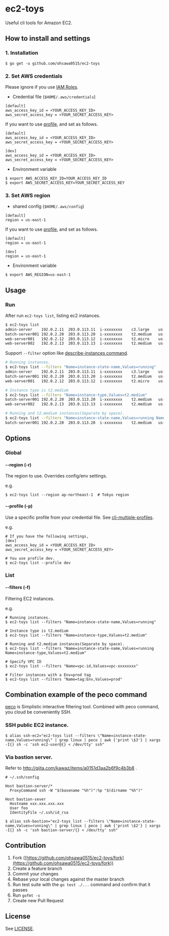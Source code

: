 ec2-toys
===

Useful cli tools for Amazon EC2.

## How to install and settings

### 1. Installation

```
$ go get -u github.com/ohsawa0515/ec2-toys
```

### 2. Set AWS credentials

Please ignore if you use [IAM Roles](http://docs.aws.amazon.com/AWSEC2/latest/UserGuide/iam-roles-for-amazon-ec2.html).

* Credential file (`$HOME/.aws/credentials`) 

```
[default]
aws_access_key_id = <YOUR_ACCESS_KEY_ID>
aws_secret_access_key = <YOUR_SECRET_ACCESS_KEY>
```

If you want to use [profile](http://docs.aws.amazon.com/cli/latest/userguide/cli-chap-getting-started.html#cli-multiple-profiles), and set as follows.

```
[default]
aws_access_key_id = <YOUR_ACCESS_KEY_ID>
aws_secret_access_key = <YOUR_SECRET_ACCESS_KEY>

[dev]
aws_access_key_id = <YOUR_ACCESS_KEY_ID>
aws_secret_access_key = <YOUR_SECRET_ACCESS_KEY>
```

* Environment variable

```
$ export AWS_ACCESS_KEY_ID=YOUR_ACCESS_KEY_ID
$ export AWS_SECRET_ACCESS_KEY=YOUR_SECRET_ACCESS_KEY
```

### 3. Set AWS region

* shared config (`$HOME/.aws/config`) 

```
[default]
region = us-east-1
```

If you want to use [profile](http://docs.aws.amazon.com/cli/latest/userguide/cli-chap-getting-started.html#cli-multiple-profiles), and set as follows.

```
[default]
region = us-east-1

[dev]
region = us-east-1
```

* Environment variable

```
$ export AWS_REGION=us-east-1
```

## Usage

### Run

After run `ec2-toys list`, listing ec2 instances.

```bash
$ ec2-toys list
admin-server    192.0.2.11  203.0.113.11  i-xxxxxxxx    c3.large    us-east-1c  running linux
batch-server001 192.0.2.20  203.0.113.20  i-xxxxxxxx    t2.medium   us-east-1c  running windows
web-server001   192.0.2.12  203.0.113.12  i-xxxxxxxx    t2.micro    us-east-1a  running linux
web-server002   192.0.2.13  203.0.113.13  i-xxxxxxxx    t2.medium   us-east-1c  stopped linux
```

Support `--filter` option like [describe-instances command](http://docs.aws.amazon.com/cli/latest/reference/ec2/describe-instances.html).

```bash
# Running instances.
$ ec2-toys list --filters "Name=instance-state-name,Values=running"
admin-server    192.0.2.11  203.0.113.11  i-xxxxxxxx    c3.large    us-east-1c  running linux
batch-server001 192.0.2.20  203.0.113.20  i-xxxxxxxx    t2.medium   us-east-1c  running windows
web-server001   192.0.2.12  203.0.113.12  i-xxxxxxxx    t2.micro    us-east-1a  running linux

# Instance type is t2.medium
$ ec2-toys list --filters "Name=instance-type,Values=t2.medium"
batch-server001 192.0.2.20  203.0.113.20  i-xxxxxxxx    t2.medium   us-east-1c  running windows
web-server002   192.0.2.13  203.0.113.13  i-xxxxxxxx    t2.medium   us-east-1c  stopped linux

# Running and t2.medium instances(Separate by space).
$ ec2-toys list --filters "Name=instance-state-name,Values=running Name=instance-type,Values=t2.medium"
batch-server001 192.0.2.20  203.0.113.20  i-xxxxxxxx    t2.medium   us-east-1c  running windows
```

## Options

### Global

#### --region (-r)

The region to use. Overrides config/env settings.

e.g.

```
$ ec2-toys list --region ap-northeast-1  # Tokyo region
```

#### --profile (-p)

Use a specific profile from your credential file.
See [cli-multiple-profiles](http://docs.aws.amazon.com/cli/latest/userguide/cli-chap-getting-started.html#cli-multiple-profiles).

e.g.

```
# If you have the following settings,
[dev]
aws_access_key_id = <YOUR_ACCESS_KEY_ID>
aws_secret_access_key = <YOUR_SECRET_ACCESS_KEY>

# You use profile dev.
$ ec2-toys list --profile dev
```

### List

#### --filters (-f)

Filtering EC2 instances.

e.g.

```
# Running instances.
$ ec2-toys list --filters "Name=instance-state-name,Values=running"

# Instance type is t2.medium
$ ec2-toys list --filters "Name=instance-type,Values=t2.medium"

# Running and t2.medium instances(Separate by space).
$ ec2-toys list --filters "Name=instance-state-name,Values=running Name=instance-type,Values=t2.medium"

# Specify VPC ID
$ ec2-toys list --filters "Name=vpc-id,Values=vpc-xxxxxxxx"

# Filter instances with a Env=prod tag
$ ec2-toys list --filters "Name=tag:Env,Values=prod"
```

## Combination example of the peco command

[peco](https://github.com/peco/peco) is Simplistic interactive filtering tool. 
Combined with peco command, you cloud be conveniently SSH.

### SSH public EC2 instance.

```
$ alias ssh-ec2="ec2-toys list --filters \"Name=instance-state-name,Values=running\" | grep linux | peco | awk {'print \$3'} | xargs -I{} sh -c 'ssh ec2-user@{} < /dev/tty' ssh"
```

### Via bastion server.

Refer to http://qiita.com/kawaz/items/a0151d3aa2b6f9c4b3b8 .

```
# ~/.ssh/config

Host bastion-server/*
  ProxyCommand ssh -W "$(basename "%h")":%p "$(dirname "%h")"

Host bastion-sever
  Hostname xxx.xxx.xxx.xxx
  User foo
  IdentityFile ~/.ssh/id_rsa
```

```
$ alias ssh-bastion="ec2-toys list --filters \"Name=instance-state-name,Values=running\" | grep linux | peco | awk {'print \$2'} | xargs -I{} sh -c 'ssh bastion-server/{} < /dev/tty' ssh"
```

## Contribution

1. Fork ([https://github.com/ohsawa0515/ec2-toys/fork](https://github.com/ohsawa0515/ec2-toys/fork))
2. Create a feature branch
3. Commit your changes
4. Rebase your local changes against the master branch
5. Run test suite with the `go test ./...` command and confirm that it passes
6. Run `gofmt -s`
7. Create new Pull Request

## License

See [LICENSE](https://github.com/ohsawa0515/ec2-toys/blob/master/LICENSE).
